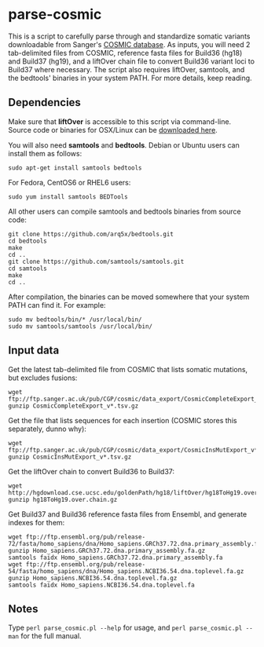 parse-cosmic
============

This is a script to carefully parse through and standardize somatic variants downloadable from Sanger's [COSMIC database](http://cancer.sanger.ac.uk/cancergenome/projects/cosmic/). As inputs, you will need 2 tab-delimited files from COSMIC, reference fasta files for Build36 (hg18) and Build37 (hg19), and a liftOver chain file to convert Build36 variant loci to Build37 where necessary. The script also requires liftOver, samtools, and the bedtools' binaries in your system PATH. For more details, keep reading.

Dependencies
------------

Make sure that **liftOver** is accessible to this script via command-line. Source code or binaries for OSX/Linux can be [downloaded here](http://hgdownload.cse.ucsc.edu/admin/exe/).

You will also need **samtools** and **bedtools**. Debian or Ubuntu users can install them as follows:

    sudo apt-get install samtools bedtools

For Fedora, CentOS6 or RHEL6 users:

    sudo yum install samtools BEDTools

All other users can compile samtools and bedtools binaries from source code:

    git clone https://github.com/arq5x/bedtools.git
    cd bedtools
    make
    cd ..
    git clone https://github.com/samtools/samtools.git
    cd samtools
    make
    cd ..

After compilation, the binaries can be moved somewhere that your system PATH can find it. For example:

    sudo mv bedtools/bin/* /usr/local/bin/
    sudo mv samtools/samtools /usr/local/bin/

Input data
----------

Get the latest tab-delimited file from COSMIC that lists somatic mutations, but excludes fusions:

    wget ftp://ftp.sanger.ac.uk/pub/CGP/cosmic/data_export/CosmicCompleteExport_v*.tsv.gz
    gunzip CosmicCompleteExport_v*.tsv.gz

Get the file that lists sequences for each insertion (COSMIC stores this separately, dunno why):

    wget ftp://ftp.sanger.ac.uk/pub/CGP/cosmic/data_export/CosmicInsMutExport_v*.tsv.gz
    gunzip CosmicInsMutExport_v*.tsv.gz

Get the liftOver chain to convert Build36 to Build37:

    wget http://hgdownload.cse.ucsc.edu/goldenPath/hg18/liftOver/hg18ToHg19.over.chain.gz
    gunzip hg18ToHg19.over.chain.gz

Get Build37 and Build36 reference fasta files from Ensembl, and generate indexes for them:

    wget ftp://ftp.ensembl.org/pub/release-72/fasta/homo_sapiens/dna/Homo_sapiens.GRCh37.72.dna.primary_assembly.fa.gz
    gunzip Homo_sapiens.GRCh37.72.dna.primary_assembly.fa.gz
    samtools faidx Homo_sapiens.GRCh37.72.dna.primary_assembly.fa
    wget ftp://ftp.ensembl.org/pub/release-54/fasta/homo_sapiens/dna/Homo_sapiens.NCBI36.54.dna.toplevel.fa.gz
    gunzip Homo_sapiens.NCBI36.54.dna.toplevel.fa.gz
    samtools faidx Homo_sapiens.NCBI36.54.dna.toplevel.fa

Notes
-----

Type `perl parse_cosmic.pl --help` for usage, and `perl parse_cosmic.pl --man` for the full manual.
